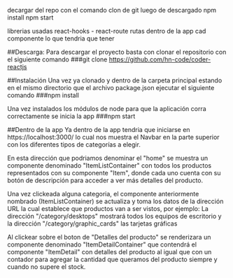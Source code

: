 decargar del repo con el comando clon de git
luego de descargado npm install
npm start

librerias usadas react-hooks - react-route
rutas dentro de la app
cad componente lo que tendria que tener 


##Descarga:
Para descargar el proyecto basta con clonar el repositorio con el siguiente comando
###git clone https://github.com/hn-code/coder-reactjs

##Instalación
Una vez ya clonado y dentro de la carpeta principal estando en el mismo directorio que  el archivo package.json ejecutar el siguiente comando
###npm install

Una vez instalados los módulos de node para que la aplicación corra correctamente se inicia la app
###npm start

##Dentro de la app
Ya dentro de la app tendria que iniciarse en https://localhost:3000/ lo cual nos muestra el Navbar en la parte superior con los diferentes tipos de categorías a elegir.

En esta dirección que podriamos denominar el "home" se muestra un componente denominado "ItemListContainer" con todos los productos representados con su componente "Item", donde cada uno cuenta con su botón de descripción para acceder a ver más detalles del producto.

Una vez clickeada alguna categoria, el componente anteriormente nombrado (ItemListContainer) se actualiza y toma los datos de la dirección URL la cual establece que productos van a ser vistos, por ejemplo:
La dirección "/category/desktops" mostrará todos los equipos de escritorio y la dirección "/category/graphic_cards" las tarjetas gráficas

Al clickear sobre el boton de "Detalles del producto" se renderizara un componente denominado "ItemDetailContainer" que contendrá el componente "ItemDetail" con detalles del producto al igual que con un contador para agregar la cantidad que queramos del producto siempre y cuando no supere el stock.